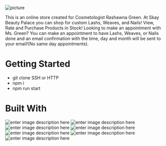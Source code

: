 
![picture](./styles/images/pinapple_readme.png)




This is an online store created for Cosmetologist Rashawna Green. At Skay Beauty Palace you can shop for custom Lashs, Weaves, and Nails! View, Rate and Purchase Products in Stock! Looking to make an appointment with Ms. Green? You can make an appointment to have Lashs, Weaves, or Nails done and an email confirmation with the time, day and month will be sent to your email!(No same day appointments).




# Getting Started
- git clone SSH or HTTP
- npm i
- npm run start


# Built With

![enter image description here](https://proxy.duckduckgo.com/iu/?u=https://cdn-ak.f.st-hatena.com/images/fotolife/h/hirooooo-lab/20160713/20160713002241.jpg&f=1)
![enter image description here](https://proxy.duckduckgo.com/iu/?u=https://www.sitepen.com/blog/wp-content/uploads/2015/01/es6.png&f=1)
![enter image description here](https://proxy.duckduckgo.com/iu/?u=https://firebase.google.com/images/social.png&f=1)
![enter image description here](https://proxy.duckduckgo.com/iu/?u=https://i1.wp.com/david-barreto.com/wp-content/uploads/2016/05/webpack-12-638.jpg?resize=638%252C359&f=1)
![enter image description here](https://proxy.duckduckgo.com/iu/?u=https://raygun.com/blog/wp-content/uploads/2017/06/sass-tutorial.png&f=1)
![enter image description here](https://proxy.duckduckgo.com/iu/?u=https://tse1.mm.bing.net/th?id=OIP.XFP9KklvOJJAiVXwkv2v2wHaDt&pid=15.1&f=1)
![enter image description here](https://proxy.duckduckgo.com/iu/?u=https://www.brandeps.com/logo-download/L/Lodash-01.png&f=1)
